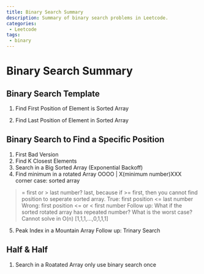 ```yaml
---
title: Binary Search Summary
description: Summary of binary search problems in Leetcode.
categories:
 - Leetcode
tags:
 - binary
---
```

# Binary Search Summary

## Binary Search Template
1. Find First Position of Element is Sorted Array

2. Find Last Position of Element in Sorted Array

## Binary Search to Find a Specific Position
1. First Bad Version
2. Find K Closest Elements
3. Search in a Big Sorted Array (Exponential Backoff)
4. Find minimum in a rotated Array
OOOO | X(minimum number)XXX
corner case: sorted array
>= first or > last number?
> last, because if >= first, then you cannot find position to seperate sorted array.
True: first position <= last number
Wrong: first position <= or < first number
Follow up: What if the sorted rotated array has repeated number? What is the worst case? Cannot solve in O(n)
[1,1,1,...,0,1,1,1]
5. Peak Index in a Mountain Array
Follow up: Trinary Search

## Half & Half
1. Search in a Roatated Array
only use binary search once


